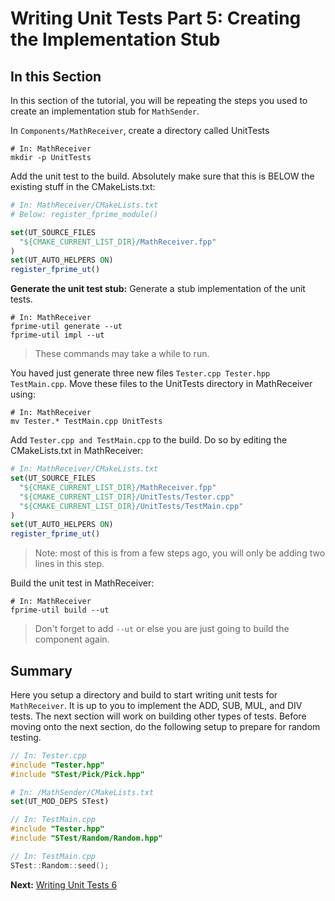 # Writing Unit Tests Part 5: Creating the Implementation Stub

## In this Section 

In this section of the tutorial, you will be repeating the steps 
you used to create an implementation stub for `MathSender`. 

In `Components/MathReceiver`, create a directory called UnitTests 

```shell 
# In: MathReceiver
mkdir -p UnitTests
```

Add the unit test to the build. Absolutely make sure that this is BELOW the existing stuff in the CMakeLists.txt:

```cmake 
# In: MathReceiver/CMakeLists.txt
# Below: register_fprime_module()

set(UT_SOURCE_FILES
  "${CMAKE_CURRENT_LIST_DIR}/MathReceiver.fpp"
)
set(UT_AUTO_HELPERS ON)
register_fprime_ut()
```

**Generate the unit test stub:**
Generate a stub implementation of the unit tests.


```shell 
# In: MathReceiver
fprime-util generate --ut 
fprime-util impl --ut
```
> These commands may take a while to run.

You haved just generate three new files `Tester.cpp Tester.hpp TestMain.cpp`. Move these files to the UnitTests directory in MathReceiver using:

```shell 
# In: MathReceiver
mv Tester.* TestMain.cpp UnitTests
```

Add `Tester.cpp and TestMain.cpp` to the build. Do so by editing the CMakeLists.txt in MathReceiver: 

```cmake
# In: MathReceiver/CMakeLists.txt 
set(UT_SOURCE_FILES
  "${CMAKE_CURRENT_LIST_DIR}/MathReceiver.fpp"
  "${CMAKE_CURRENT_LIST_DIR}/UnitTests/Tester.cpp"
  "${CMAKE_CURRENT_LIST_DIR}/UnitTests/TestMain.cpp"
)
set(UT_AUTO_HELPERS ON)
register_fprime_ut()
```

> Note: most of this is from a few steps ago, you will only be adding two lines in this step. 

Build the unit test in MathReceiver:

```shell 
# In: MathReceiver
fprime-util build --ut 
```
> Don't forget to add ```--ut``` or else you are just going to build the component again. 


## Summary

Here you setup a directory and build to start writing unit tests for 
`MathReceiver`. It is up to you to implement the ADD, SUB, MUL, and DIV
tests. The next section will work on building other types of tests.
Before moving onto the next section, do the following setup 
to prepare for random testing. 

```cpp
// In: Tester.cpp
#include "Tester.hpp"
#include "STest/Pick/Pick.hpp"
```

```cmake 
# In: /MathSender/CMakeLists.txt
set(UT_MOD_DEPS STest)
```

```cpp
// In: TestMain.cpp
#include "Tester.hpp"
#include "STest/Random/Random.hpp"
```

```cpp
// In: TestMain.cpp
STest::Random::seed();
```

**Next:** [Writing Unit Tests 6](./writing-unit-tests-6.md)
